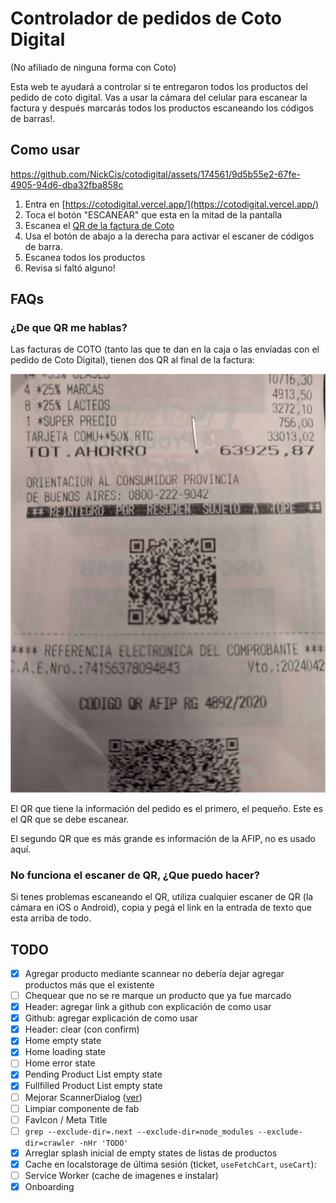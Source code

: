 # Controlador de pedidos de Coto Digital

(No afiliado de ninguna forma con Coto)

Esta web te ayudará a controlar si te entregaron todos los productos del pedido de coto digital. Vas a usar la cámara del celular para escanear la factura y después marcarás todos los productos escaneando los códigos de barras!.

## Como usar


https://github.com/NickCis/cotodigital/assets/174561/9d5b55e2-67fe-4905-94d6-dba32fba858c


1. Entra en [https://cotodigital.vercel.app/](https://cotodigital.vercel.app/)
2. Toca el botón "ESCANEAR" que esta en la mitad de la pantalla
3. Escanea el [QR de la factura de Coto](https://github.com/NickCis/cotodigital?tab=readme-ov-file#de-que-qr-me-hablas)
4. Usa el botón de abajo a la derecha para activar el escaner de códigos de barra.
5. Escanea todos los productos
6. Revisa si faltó alguno!

## FAQs

### ¿De que QR me hablas?

Las facturas de COTO (tanto las que te dan en la caja o las envíadas con el pedido de Coto Digital), tienen dos QR al final de la factura:

![QR al final de la factura](./img/receipt-qr.jpg)

El QR que tiene la información del pedido es el primero, el pequeño. Este es el QR que se debe escanear.

El segundo QR que es más grande es información de la AFIP, no es usado aquí.

### No funciona el escaner de QR, ¿Que puedo hacer?

Si tenes problemas escaneando el QR, utiliza cualquier escaner de QR (la cámara en iOS o Android), copia y pegá el link en la entrada de texto que esta arriba de todo.

## TODO

- [x] Agregar producto mediante scannear no debería dejar agregar productos más que el existente
- [ ] Chequear que no se re marque un producto que ya fue marcado
- [x] Header: agregar link a github con explicación de como usar
- [x] Github: agregar explicación de como usar
- [x] Header: clear (con confirm)
- [x] Home empty state
- [x] Home loading state
- [ ] Home error state
- [x] Pending Product List empty state
- [x] Fullfilled Product List empty state
- [ ] Mejorar ScannerDialog ([ver](https://m2.material.io/design/machine-learning/barcode-scanning.html#components))
- [ ] Limpiar componente de fab
- [ ] FavIcon / Meta Title
- [ ] `grep --exclude-dir=.next --exclude-dir=node_modules --exclude-dir=crawler -nHr 'TODO'`
- [x] Arreglar splash inicial de empty states de listas de productos
- [x] Cache en localstorage de última sesión (ticket, `useFetchCart`, `useCart`):
- [ ] Service Worker (cache de imagenes e instalar)
- [x] Onboarding
